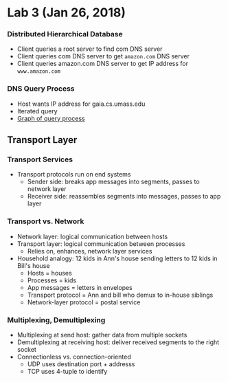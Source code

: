 # Lab 3 (Jan 26, 2018)
### Distributed Hierarchical Database
* Client queries a root server to find com DNS server
* Client queries com DNS server to get `amazon.com` DNS server
* Client queries amazon.com DNS server to get IP address for `www.amazon.com`
### DNS Query Process
* Host wants IP address for gaia.cs.umass.edu
* Iterated query
* [Graph of query process](http://images.slideplayer.com/25/8272948/slides/slide_4.jpg)
## Transport Layer
### Transport Services
* Transport protocols run on end systems
  * Sender side: breaks app messages into segments, passes to network layer
  * Receiver side: reassembles segments into messages, passes to app layer
### Transport vs. Network
* Network layer: logical communication between hosts
* Transport layer: logical communication between processes
  * Relies on, enhances, network layer services
* Household analogy: 12 kids in Ann's house sending letters to 12 kids in Bill's house
  * Hosts = houses
  * Processes = kids
  * App messages = letters in envelopes
  * Transport protocol = Ann and bill who demux to in-house siblings
  * Network-layer protocol = postal service
### Multiplexing, Demultiplexing
* Multiplexing at send host: gather data from multiple sockets
* Demultiplexing at receiving host: deliver received segments to the right socket
* Connectionless vs. connection-oriented
  * UDP uses destination port + addresss
  * TCP uses 4-tuple to identify
